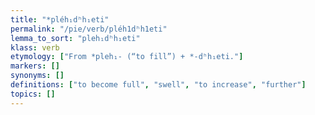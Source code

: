 ```yaml
---
title: "*pléh₁dʰh₁eti"
permalink: "/pie/verb/pléh1dʰh1eti"
lemma_to_sort: "pleh₁dʰh₁eti"
klass: verb
etymology: ["From *pleh₁- (“to fill”) +‎ *-dʰh₁eti."]
markers: []
synonyms: []
definitions: ["to become full", "swell", "to increase", "further"]
topics: []
---
```

